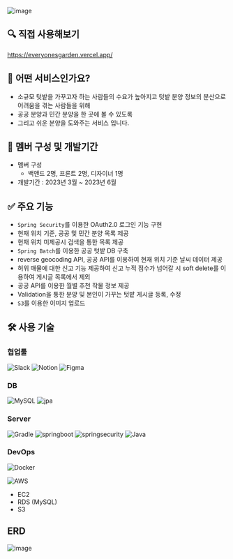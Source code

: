 ![image](https://github.com/everyone-s-garden/everyone-garden-back/assets/108210958/21d97102-2f8d-4415-b0ef-8d20119b5c42)


## 🔍 직접 사용해보기
https://everyonesgarden.vercel.app/

## 🔦 어떤 서비스인가요? 
- 소규모 텃밭을 가꾸고자 하는 사람들의 수요가 높아지고 텃밭 분양 정보의 분산으로 어려움을 겪는 사람들을 위해
- 공공 분양과 민간 분양을 한 곳에 볼 수 있도록
- 그리고 쉬운 분양을 도와주는 서비스 입니다.
## 👤 멤버 구성 및 개발기간
- 멤버 구성
  - 백앤드 2명, 프론트 2명, 디자이너 1명
- 개발기간 : 2023년 3월 ~ 2023년 6월
## ✅ 주요 기능
- `Spring Security`를 이용한 OAuth2.0 로그인 기능 구현
- 현재 위치 기준, 공공 및 민간 분양 목록 제공
- 현재 위치 미제공시 검색을 통한 목록 제공
- `Spring Batch`를 이용한 공공 텃밭 DB 구축
- reverse geocoding API, 공공 API를 이용하여 현재 위치 기준 날씨 데이터 제공
- 허위 매물에 대한 신고 기능 제공하여 신고 누적 점수가 넘어갈 시 soft delete를 이용하여 게시글 목록에서 제외
- 공공 API를 이용한 월별 추천 작물 정보 제공
- Validation을 통한 분양 및 본인이 가꾸는 텃밭 게시글 등록, 수정
- `S3`를 이용한 이미지 업로드

## 🛠️ 사용 기술
### 협업툴
![Slack](https://img.shields.io/badge/Slack-4A154B?style=for-the-badge&logo=slack&logoColor=white)
![Notion](https://img.shields.io/badge/Notion-%23000000.svg?style=for-the-badge&logo=notion&logoColor=white)
![Figma](https://img.shields.io/badge/figma-%23F24E1E.svg?style=for-the-badge&logo=figma&logoColor=white)
### DB
![MySQL](https://img.shields.io/badge/mysql-%2300f.svg?style=for-the-badge&logo=mysql&logoColor=white)
![jpa](https://img.shields.io/badge/JPA-%236DB33F.svg?style=for-the-badge&logo=spring&logoColor=white)
### Server
![Gradle](https://img.shields.io/badge/Gradle-02303A.svg?style=for-the-badge&logo=Gradle&logoColor=white)
![springboot](https://img.shields.io/badge/Springboot-6DB33F?style=for-the-badge&logo=SpringBoot&logoColor=white)
![springsecurity](https://img.shields.io/badge/Spring_Security-6DB33F?style=for-the-badge&logo=Spring-Security&logoColor=white)
![Java](https://img.shields.io/badge/java-%23ED8B00.svg?style=for-the-badge&logo=java&logoColor=white)

### DevOps

![Docker](https://img.shields.io/badge/docker-%230db7ed.svg?style=for-the-badge&logo=docker&logoColor=white)

![AWS](https://img.shields.io/badge/AWS-%23FF9900.svg?style=for-the-badge&logo=amazon-aws&logoColor=white)
- EC2
- RDS (MySQL)
- S3

## ERD
![image](https://github.com/everyone-s-garden/everyone-garden-back/assets/108210958/5d7c2e64-0d86-43a7-b131-f2f4bb02830a)


